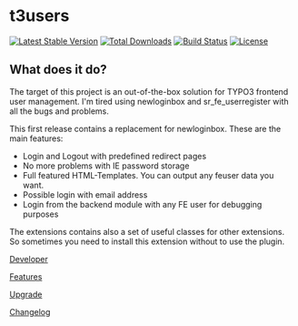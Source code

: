 t3users
=======

[![Latest Stable Version](https://img.shields.io/packagist/v/dmk/t3users.svg?maxAge=3600&style=flat-square)](https://packagist.org/packages/dmk/t3users)
[![Total Downloads](https://img.shields.io/packagist/dt/dmk/t3users.svg?maxAge=3600&style=flat-square)](https://packagist.org/packages/dmk/t3users)
[![Build Status](https://img.shields.io/travis/DMKEBUSINESSGMBH/typo3-t3users.svg?maxAge=3600&style=flat-square)](https://travis-ci.org/DMKEBUSINESSGMBH/typo3-t3users)
[![License](https://img.shields.io/packagist/l/dmk/t3users.svg?maxAge=3600&style=flat-square)](https://packagist.org/packages/dmk/t3users)

What does it do?
----------------

The target of this project is an out-of-the-box solution for TYPO3 frontend user management. I'm tired using newloginbox and sr\_fe\_userregister with all the bugs and problems.

This first release contains a replacement for newloginbox. These are the main features:

-   Login and Logout with predefined redirect pages
-   No more problems with IE password storage
-   Full featured HTML-Templates. You can output any feuser data you want.
-   Possible login with email address
-   Login from the backend module with any FE user for debugging purposes

The extensions contains also a set of useful classes for other extensions. So sometimes you need to install this extension without to use the plugin.


[Developer](Documentation/Developer/Index.md)

[Features](Documentation/Features/Index.md)

[Upgrade](Documentation/Upgrade/Index.md)

[Changelog](Documentation/Changelog.md)
